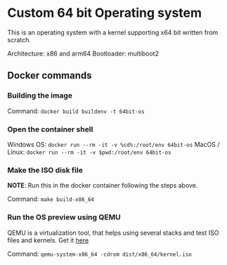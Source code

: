 # Custom 64 bit Operating system

This is an operating system with a kernel supporting x64 bit written from scratch.

Architecture: x86 and arm64 
Bootloader: multiboot2

## Docker commands

### Building the image

Command: `docker build buildenv -t 64bit-os`

### Open the container shell

Windows OS: `docker run --rm -it -v %cd%:/root/env 64bit-os`
MacOS / Linux: `docker run --rm -it -v $pwd:/root/env 64bit-os`

### Make the ISO disk file

**NOTE**: Run this in the docker container following the steps above.

Command: `make build-x86_64`

### Run the OS preview using QEMU

QEMU is a virtualization tool, that helps using several stacks and test ISO files and kernels.
Get it [here](https://www.qemu.org/)

Command: `qemu-system-x86_64 -cdrom dist/x86_64/kernel.iso`

